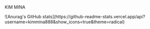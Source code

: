<h>KIM MINA</h>
</hr>
![Anurag's GitHub stats](https://github-readme-stats.vercel.app/api?username=kimmina888&show_icons=true&theme=radical)
